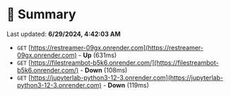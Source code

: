 # 📖 Summary
Last updated: **6/29/2024, 4:42:03 AM**

- `GET` [https://restreamer-09gx.onrender.com](https://restreamer-09gx.onrender.com) - **Up** (631ms)
- `GET` [https://filestreambot-b5k6.onrender.com/](https://filestreambot-b5k6.onrender.com/) - **Down** (108ms)
- `GET` [https://jupyterlab-python3-12-3.onrender.com](https://jupyterlab-python3-12-3.onrender.com) - **Down** (119ms)
